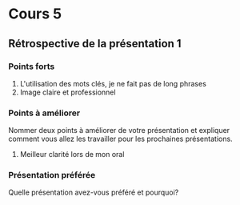 # Cours 5
## Rétrospective de la présentation 1

### Points forts
1. L'utilisation des mots clés, je ne fait pas de long phrases
2. Image claire et professionnel 

### Points à améliorer
Nommer deux points à améliorer de votre présentation et expliquer comment vous allez les travailler pour les prochaines présentations. 
1. Meilleur clarité lors de mon oral
### Présentation préférée
Quelle présentation avez-vous préféré et pourquoi? 

